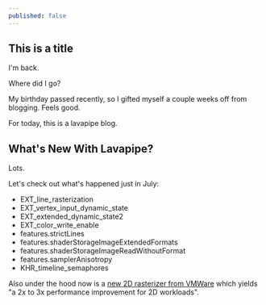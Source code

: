 ```yaml
---
published: false
---
```

## This is a title

I'm back.

Where did I go?

My birthday passed recently, so I gifted myself a couple weeks off from blogging. Feels good.

For today, this is a lavapipe blog.

## What's New With Lavapipe?
Lots.

Let's check out what's happened just in July:
* EXT_line_rasterization
* EXT_vertex_input_dynamic_state
* EXT_extended_dynamic_state2
* EXT_color_write_enable
* features.strictLines
* features.shaderStorageImageExtendedFormats
* features.shaderStorageImageReadWithoutFormat
* features.samplerAnisotropy
* KHR_timeline_semaphores

Also under the hood now is a [new 2D rasterizer from VMWare](https://gitlab.freedesktop.org/mesa/mesa/-/merge_requests/11969) which yields "a 2x to 3x performance improvement for 2D workloads".